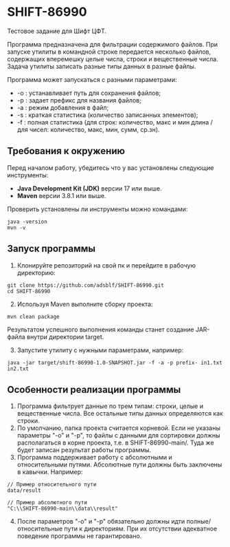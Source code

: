 # SHIFT-86990
Тестовое задание для Шифт ЦФТ.

Программа предназначена для фильтрации содержимого файлов. При запуске утилиты
в командной строке передается несколько файлов, содержащих вперемешку целые числа,
строки и вещественные числа. Задача утилиты записать разные типы данных в разные файлы.

Программа может запускаться с разными параметрами:
* -o : устанавливает путь для сохранения файлов;
* -p : задает префикс для названия файлов;
* -a : режим добавления в файл;
* -s : краткая статистика (количество записанных элементов);
* -f : полная статистика (для строк: количество, макс и мин длина / для чисел: количество, макс, мин, сумм, ср.зн).

## Требования к окружению
Перед началом работу, убедитесь что у вас установлены следующие инструменты:

* **Java Development Kit (JDK)** версии 17 или выше.
* **Maven** версии 3.8.1 или выше.

Проверить установлены ли инструменты можно командами:
```
java -version
mvn -v
```

## Запуск программы
1. Клонируйте репозиторий на свой пк и перейдите в рабочую директорию:
```
git clone https://github.com/adsblf/SHIFT-86990.git
cd SHIFT-86990
```

2. Используя Maven выполните сборку проекта:
```
mvn clean package
```

Результатом успешного выполнения команды станет создание JAR-файла
внутри директории target.

3. Запустите утилиту с нужными параметрами, например:
```
java -jar target/shift-86990-1.0-SNAPSHOT.jar -f -a -p prefix- in1.txt in2.txt
```

## Особенности реализации программы

1. Программа фильтрует данные по трем типам: строки, целые и вещественные числа.
   Все остальные типы данных определяются как строки.
2. По умолчанию, папка проекта считается корневой. Если не указаны параметры "-o" и "-p",
   то файлы с данными для сортировки должны располагаться в корне проекта, т.е. в SHIFT-86990-main/.
   Туда же будет записан результат работы программы.
3. Программа поддерживает работу с абсолютными и относительными путями. Абсолютные пути должны
   быть заключены в кавычки. Например:
```
// Пример относительного пути
data/result

// Пример абсолютного пути
"C:\\SHIFT-86990-main\\data\\result"
```
4. После параметров "-o" и "-p" обязательно должны идти полные/относительные пути к директориям.
   При их отсутствии адекватное поведение программы не гарантировано.  
